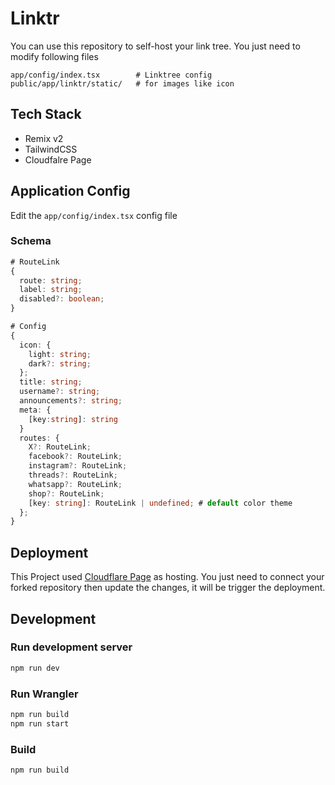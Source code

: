 # Linktr


You can use this repository to self-host your link tree. You just need to modify following files
```
app/config/index.tsx        # Linktree config
public/app/linktr/static/   # for images like icon
```

## Tech Stack
- Remix v2
- TailwindCSS
- Cloudfalre Page

## Application Config
Edit the `app/config/index.tsx` config file
### Schema
```ts
# RouteLink
{
  route: string;
  label: string;
  disabled?: boolean;
}

# Config
{
  icon: {
    light: string;
    dark?: string;
  };
  title: string;
  username?: string;
  announcements?: string;
  meta: {
    [key:string]: string
  }
  routes: {
    X?: RouteLink;
    facebook?: RouteLink;
    instagram?: RouteLink;
    threads?: RouteLink;
    whatsapp?: RouteLink;
    shop?: RouteLink;
    [key: string]: RouteLink | undefined; # default color theme
  };
}
```

## Deployment
This Project used [Cloudflare Page](https://pages.cloudflare.com) as hosting. You just need to connect your forked repository then update the changes, it will be trigger the deployment.

## Development
### Run development server
```sh
npm run dev
```

### Run Wrangler

```sh
npm run build
npm run start
```

### Build
```sh
npm run build
```